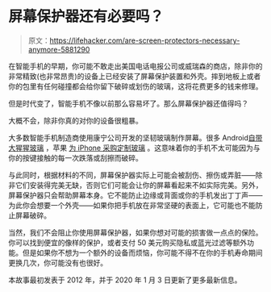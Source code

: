 # 屏幕保护器还有必要吗？

> 原文：<https://lifehacker.com/are-screen-protectors-necessary-anymore-5881290>

在智能手机的早期，你可能不敢走出美国电话电报公司或威瑞森的商店，除非你的非常精致(也非常昂贵)的设备上已经安装了屏幕保护装置和外壳。摔到地板上或者你的包里有任何碰撞都会给你留下破碎或划伤的玻璃，这将花费更多的钱来修理。



但是时代变了，智能手机不像以前那么容易坏了。那么屏幕保护器还值得吗？

大概不会，除非你真的对你的设备很粗暴。

大多数智能手机制造商使用康宁公司开发的坚韧玻璃制作屏幕。很多 Android[自带大猩猩玻璃](https://www.corning.com/gorillaglass/worldwide/en/products-with-gorilla-glass/smartphones.html) ，苹果 [为 iPhone 采购定制玻璃](https://www.cnet.com/news/apple-invests-250-million-in-corning-for-future-iphone-glass-research/) 。这意味着你的手机不太可能因为与你的按键接触的每一次跌落或刮擦而破碎。

与此同时，根据材料的不同，屏幕保护器实际上可能会被刮伤、擦伤或弄脏——除非它们安装得完美无缺，否则它们可能会让你的屏幕看起来不如实际完美。另外，屏幕保护器只会帮助屏幕本身。它不能防止边缘或背面或你的手机发出丁丁声——为此你会想要一个外壳——如果你把手机放在非常坚硬的表面上，它可能也不能防止屏幕破碎。

当然，我们不会阻止你使用屏幕保护器，如果你想对可能的损害做一点点的保险。你可以找到便宜的像样的保护，或者支付 50 美元购买隐私或蓝光过滤等额外功能。但是如果你不想为一个额外的设备而烦恼，你可能不得不在你的手机寿命期间更换几次，你可能没有也很好。

本故事最初发表于 2012 年，并于 2020 年 1 月 3 日更新了更多最新信息。